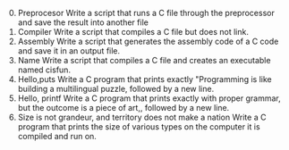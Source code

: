 0. Preprocesor
Write a script that runs a C file through the preprocessor and save the result into another file
1. Compiler
Write a script that compiles a C file but does not link.
2. Assembly
Write a script that generates the assembly code of a C code and save it in an output file.
3. Name
Write a script that compiles a C file and creates an executable named cisfun.
4. Hello,puts
Write a C program that prints exactly "Programming is like building a multilingual puzzle, followed by a new line.
5. Hello, printf
Write a C program that prints exactly with proper grammar, but the outcome is a piece of art,, followed by a new line.
6. Size is not grandeur, and territory does not make a nation
Write a C program that prints the size of various types on the computer it is compiled and run on.

